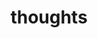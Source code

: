 ---
layout: posts_by_category
categories: thoughts
title: thoughts
permalink: /category/thoughts
---